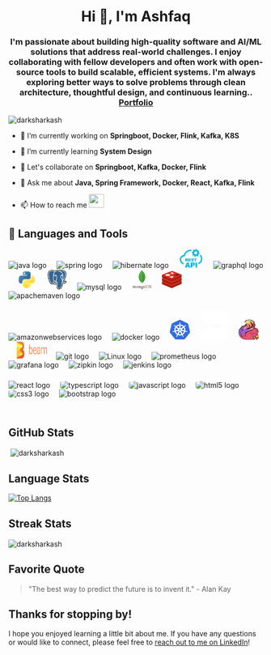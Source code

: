 <!---
DarkSharkAsh/DarkSharkAsh is a ✨ special ✨ repository because its `README.md` (this file) appears on your GitHub profile.
You can click the Preview link to take a look at your changes.
- 🌱 I’m currently learning ...
- 💞️ I’m looking to collaborate on ...
> ![DarkSharkAsh's GitHub stats](https://github-readme-stats.vercel.app/api?username=DarkSharkAsh&&count_private=true&show_icons=true&theme=dark)
--->
 
<h1 align="center">Hi 👋, I'm Ashfaq</h1>
<h3 align="center">I'm passionate about building high-quality software and AI/ML solutions that address real-world challenges. I enjoy collaborating with fellow developers and often work with open-source tools to build scalable, efficient systems. I'm always exploring better ways to solve problems through clean architecture, thoughtful design, and continuous learning..<strong> <a href='https://ashfaq-portfolio-0.netlify.app/' target='_blank'>Portfolio</a> </strong></h3>

<p align="left"> <img src="https://komarev.com/ghpvc/?username=darksharkash&label=Profile%20views&color=0e75b6&style=flat" alt="darksharkash" /> </p>

- 🔭 I’m currently working on **Springboot, Docker, Flink, Kafka, K8S**

- 🌱 I’m currently learning **System Design**

- 👯 Let's collaborate on **Springboot, Kafka, Docker, Flink**

- 💬 Ask me about **Java, Spring Framework, Docker, React, Kafka, Flink**

- 📫 How to reach me   <a href="https://www.linkedin.com/in/b-s-mohammed-ashfaq-519860225/"> <img src="https://cdn2.iconfinder.com/data/icons/metro-uinvert-dock/256/Linked_in_alt.png" width="30" height="27"></a>

 


## 🧰 Languages and Tools  
<div align="left">
  <img src="https://cdn.jsdelivr.net/gh/devicons/devicon/icons/java/java-original.svg" height="40" alt="java logo"  />
  <img width="12" />
  <img src="https://cdn.jsdelivr.net/gh/devicons/devicon/icons/spring/spring-original.svg" height="40" alt="spring logo"  />
  <img width="12" />
  <img src="https://skillicons.dev/icons?i=hibernate" height="40" alt="hibernate logo"  />
  <img width="12" />
 <img src="images/rest.webp" height="38" alt="Rest API logo" style="border-radius: 20%"  />
  <img width="12" />
 <img src="https://skillicons.dev/icons?i=graphql" height="40" alt="graphql logo"  />
 <img width="12" />
   <img src="images/py.svg" alt="Python" height="40" />
 <img width="12" />
   <img src="images/PG.svg" alt="Postgres" height="40" />
  <img width="12" />
  <img src="https://cdn.jsdelivr.net/gh/devicons/devicon/icons/mysql/mysql-original.svg" height="40" alt="mysql logo"  />
<img width="12" />
  <img src="images/mongo.svg" alt="MongoDB" height="40"  />
    <img width="12" />
  <img src="images/Redis.svg" alt="Redis" height="40" />
 <img width="12" />
  <img src="https://cdn.simpleicons.org/apachemaven/C71A36" height="40" alt="apachemaven logo"  />
 
</div>

###

<div align="left">
<!--    -->
  <img src="https://skillicons.dev/icons?i=aws" height="40" alt="amazonwebservices logo"  />
 <img width="12" />
  <img src="https://cdn.jsdelivr.net/gh/devicons/devicon/icons/docker/docker-original.svg" height="45" alt="docker logo"  />
  <img width="12" />
   <img src="images/K8s.svg" alt="Apache Flink" height="40" />
   <img width="12" />
   <img src="images/kafka.svg" alt="K8S" height="56" />
   <img width="12" />
   <img src="images/apache-flink.png" alt="Apache Flink" height="40" />
      <img width="12" />
   <img src="images/beam_logo.png" alt="Apache beam" height="35" width="60" />
   <img width="10" />
  <img src="https://cdn.simpleicons.org/git/F05032" height="40" alt="git logo"  />
  <img width="12" />
 <img src="https://skillicons.dev/icons?i=linux" height="40" alt="Linux logo"  />
  <img width="12" />
  <img src="https://cdn.jsdelivr.net/gh/devicons/devicon/icons/prometheus/prometheus-original.svg" height="40" alt="prometheus logo"  />
  <img width="12" />
  <img src="https://cdn.jsdelivr.net/gh/devicons/devicon/icons/grafana/grafana-original.svg" height="40" alt="grafana logo"  />
  <img width="12" />
  <img src="https://zipkin.io/public/img/logo_png/zipkin_vertical_grey_gb.png" height="40" alt="zipkin logo" />
  <img width="12" />
  <img src="https://skillicons.dev/icons?i=jenkins" height="40" alt="jenkins logo"  />

</div>

###

<div align="left">
  <img src="https://cdn.jsdelivr.net/gh/devicons/devicon/icons/react/react-original.svg" height="40" alt="react logo"  />
  <img width="12" />
  <img src="https://cdn.jsdelivr.net/gh/devicons/devicon/icons/typescript/typescript-original.svg" height="40" alt="typescript logo"  style="border-radius: 20%" />
  <img width="12" />
  <img src="https://cdn.jsdelivr.net/gh/devicons/devicon/icons/javascript/javascript-original.svg" height="40" alt="javascript logo"  style="border-radius: 20%" />
  <img width="12" />
  <img src="https://cdn.jsdelivr.net/gh/devicons/devicon/icons/html5/html5-original.svg" height="38" alt="html5 logo"   style="border-radius: 20%"/>
  <img width="12" />
  <img src="https://cdn.jsdelivr.net/gh/devicons/devicon/icons/css3/css3-original.svg" height="38" alt="css3 logo"  style="border-radius: 20%" />
  <img width="12" />
  <img src="https://cdn.jsdelivr.net/gh/devicons/devicon/icons/bootstrap/bootstrap-original.svg" height="40" alt="bootstrap logo"  />
</div>

<br/> 


<h1 dir="auto"></h1>

## GitHub Stats

<p>&nbsp;<img align="center" src="https://github-readme-stats.vercel.app/api?username=ashfaqbs&show_icons=true&locale=en" alt="darksharkash" /></p>

## Language Stats
[![Top Langs](https://github-readme-stats.vercel.app/api/top-langs/?username=Ashfaqbs&layout=compact)](https://github.com/DarkSharkAsh/github-readme-stats)

## Streak Stats
<p><img align="center" src="https://github-readme-streak-stats.herokuapp.com/?user=ashfaqbs&" alt="darksharkash" /></p>

## Favorite Quote

> "The best way to predict the future is to invent it." - Alan Kay

## Thanks for stopping by!

I hope you enjoyed learning a little bit about me. If you have any questions or would like to connect, please feel free to [reach out to me on LinkedIn](https://www.linkedin.com/in/b-s-mohammed-ashfaq-519860225/)!


###


